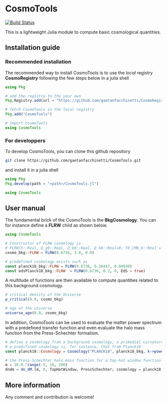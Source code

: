 # CosmoTools

[![Build Status](https://github.com/gaetanfacchinetti/CosmoTools.jl/actions/workflows/CI.yml/badge.svg?branch=main)](https://github.com/gaetanfacchinetti/CosmoTools.jl/actions/workflows/CI.yml?query=branch%3Amain)

This is a lightweight Julia module to compute basic cosmological quantities.

## Installation guide

### Recommended installation

The recommended way to install CosmoTools is to use the _local_ registry **CosmoRegistry** following the few steps below in a julia shell
```julia
using Pkg

# add the registry to the your own
Pkg.Registry.add(url = "https://github.com/gaetanfacchinetti/CosmoRegistry.git")

# fetch CosmoTools in the local registry
Pkg.add("CosmoTools")

# import CosmoTools
using CosmoTools
```

### For developpers

To develop CosmoTools, you can clone this github repository

```bash
git clone https://github.com/gaetanfacchinetti/CosmoTools.git
```
and install it in a julia shell
```julia
using Pkg
Pkg.develop(path = "<path>/CosmoTools.jl")

using CosmoTools
```

## User manual

The fundamental brick of the CosmoTools is the **BkgCosmology**. You can for instance define a **FLRW** child as shown below.
```julia
using CosmoTools

# Constructor of FLRW cosmology is
# FLRW(h::Real, Ω_χ0::Real, Ω_b0::Real, Ω_k0::Real=0; T0_CMB_K::Real = 2.72548, Neff::Real = 3.04, EdS::Bool = false)
cosmo_bkg::FLRW = FLRW(0.6736, 3.0, 0.0)

# predefined cosmology exists such as
const planck18_bkg::FLRW = FLRW(0.6736, 0.26447, 0.04930)
const edsPlanck18_bkg::FLRW  = FLRW(0.6736, 0.3, 0, EdS = true)
```
A multitude of functions are then available to compute quantities related to this background cosmology.
```julia
# critical density of the Universe
ρ_critical(0.0, cosmo_bkg) 

# age of the universe
universe_age(0.0, cosmo_bkg)
```
In addition, CosmoTools can be used to evaluate the matter power spectrum with a predefined transfer function and even evaluate the halo mass function from the Press-Schechter formalism.
```julia
# define a cosmology from a background cosmology, a primodial curvature power spectrum and a transfer function
# a predifined cosmology is, for instance, that from Planck18 
const planck18::Cosmology = Cosmology("PLANCK18", planck18_bkg, k->power_spectrum_ΛCDM(k, 1e-10*exp(3.044), 0.9649), EH98_planck18)

# the Press-Schechter halo mass function for a top-hat window function in planck18 cosmology at z = 0 is obtained from 
m = 10.0.^range(-5, 16, 200)
dndm = dn_dM.(m, 0, TopHatWindow, PressSchechter; cosmology = planck18, growth_function=growth_factor_Carroll, δ_c = 1.686)
```
## More information
Any comment and contribution is welcome!
